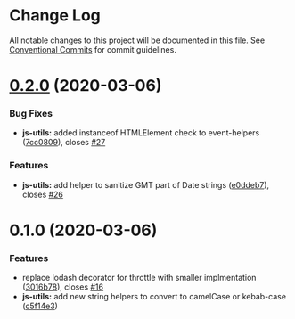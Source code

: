 # Change Log

All notable changes to this project will be documented in this file.
See [Conventional Commits](https://conventionalcommits.org) for commit guidelines.

# [0.2.0](https://github.com/kluntje/kluntje/tree/develop/packages/js-utils/compare/@kluntje/js-utils@0.1.0...@kluntje/js-utils@0.2.0) (2020-03-06)


### Bug Fixes

* **js-utils:** added instanceof HTMLElement check to event-helpers ([7cc0809](https://github.com/kluntje/kluntje/tree/develop/packages/js-utils/commit/7cc0809e6b8338c0da9f3744d499d1b2a10fa4b9)), closes [#27](https://github.com/kluntje/kluntje/tree/develop/packages/js-utils/issues/27)


### Features

* **js-utils:** add helper to sanitize GMT part of Date strings ([e0ddeb7](https://github.com/kluntje/kluntje/tree/develop/packages/js-utils/commit/e0ddeb77098a9f83c6e3cf7aefd0b159dbc96318)), closes [#26](https://github.com/kluntje/kluntje/tree/develop/packages/js-utils/issues/26)





# 0.1.0 (2020-03-06)


### Features

* replace lodash decorator for throttle with smaller implmentation ([3016b78](https://github.com/kluntje/kluntje/commit/3016b78333c1a9ed672df49e3cb58001ba8b7d61)), closes [#16](https://github.com/kluntje/kluntje/issues/16)
* **js-utils:** add new string helpers to convert to camelCase or kebab-case ([c5f14e3](https://github.com/kluntje/kluntje/commit/c5f14e31b98dbab9c122e6295594338a52072a0d))

